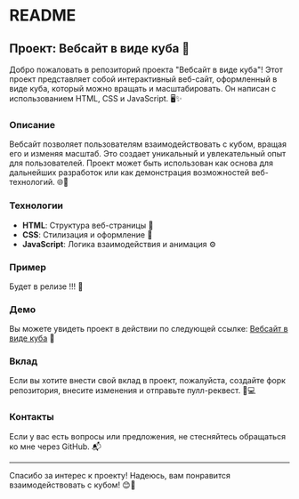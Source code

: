 # README

## Проект: Вебсайт в виде куба 🎉

Добро пожаловать в репозиторий проекта "Вебсайт в виде куба"! Этот проект представляет собой интерактивный веб-сайт, оформленный в виде куба, который можно вращать и масштабировать. Он написан с использованием HTML, CSS и JavaScript. 🖥️✨

### Описание

Вебсайт позволяет пользователям взаимодействовать с кубом, вращая его и изменяя масштаб. Это создает уникальный и увлекательный опыт для пользователей. Проект может быть использован как основа для дальнейших разработок или как демонстрация возможностей веб-технологий. 🌐🔄

### Технологии

- **HTML**: Структура веб-страницы 📄
- **CSS**: Стилизация и оформление 🎨
- **JavaScript**: Логика взаимодействия и анимация ⚙️

### Пример

Будет в релизе !!! 🚀

### Демо

Вы можете увидеть проект в действии по следующей ссылке: [Вебсайт в виде куба](https://artpupser.github.io/me_chudiki/) 🔗

### Вклад

Если вы хотите внести свой вклад в проект, пожалуйста, создайте форк репозитория, внесите изменения и отправьте пулл-реквест. 🤝💻

### Контакты

Если у вас есть вопросы или предложения, не стесняйтесь обращаться ко мне через GitHub. 📬

---

Спасибо за интерес к проекту! Надеюсь, вам понравится взаимодействовать с кубом! 😊🎊
